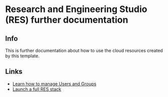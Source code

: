 # Research and Engineering Studio (RES) further documentation

## Info

This is further documentation about how to use the cloud resources created by this template.

## Links

- [Learn how to manage Users and Groups](users_and_groups.md)
- [Launch a full RES stack](full_stack_usage.md)
